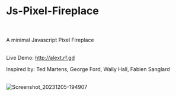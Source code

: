 # Js-Pixel-Fireplace<br><br>
A minimal Javascript Pixel Fireplace<br><br>

Live Demo: http://alext.rf.gd

Inspired by: Ted Martens, George Ford, Wally Hall, Fabien Sanglard<br><br>

![Screenshot_20231205-194907](https://github.com/lexterror/Js-Pixel-Fireplace/assets/16135535/009d069f-ea32-49d5-b046-ed9b992503ff)
